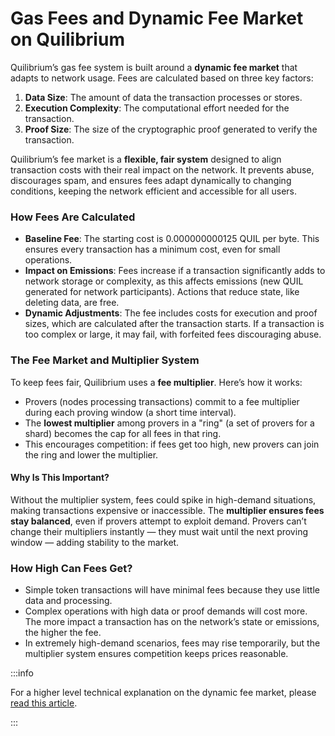 # Gas Fees and Dynamic Fee Market on Quilibrium

Quilibrium’s gas fee system is built around a **dynamic fee market** that adapts to network usage. Fees are calculated based on three key factors:

1. **Data Size**: The amount of data the transaction processes or stores.
2. **Execution Complexity**: The computational effort needed for the transaction.
3. **Proof Size**: The size of the cryptographic proof generated to verify the transaction.

Quilibrium’s fee market is a **flexible, fair system** designed to align transaction costs with their real impact on the network. It prevents abuse, discourages spam, and ensures fees adapt dynamically to changing conditions, keeping the network efficient and accessible for all users.

### How Fees Are Calculated

* **Baseline Fee**: The starting cost is 0.000000000125 QUIL per byte. This ensures every transaction has a minimum cost, even for small operations.
* **Impact on Emissions**: Fees increase if a transaction significantly adds to network storage or complexity, as this affects emissions (new QUIL generated for network participants). Actions that reduce state, like deleting data, are free.
* **Dynamic Adjustments**: The fee includes costs for execution and proof sizes, which are calculated after the transaction starts. If a transaction is too complex or large, it may fail, with forfeited fees discouraging abuse.

### The Fee Market and Multiplier System

To keep fees fair, Quilibrium uses a **fee multiplier**. Here’s how it works:

* Provers (nodes processing transactions) commit to a fee multiplier during each proving window (a short time interval).
* The **lowest multiplier** among provers in a "ring" (a set of provers for a shard) becomes the cap for all fees in that ring.
* This encourages competition: if fees get too high, new provers can join the ring and lower the multiplier.

#### Why Is This Important?

Without the multiplier system, fees could spike in high-demand situations, making transactions expensive or inaccessible. The **multiplier ensures fees stay balanced**, even if provers attempt to exploit demand. Provers can’t change their multipliers instantly — they must wait until the next proving window — adding stability to the market.

### How High Can Fees Get?

* Simple token transactions will have minimal fees because they use little data and processing.
* Complex operations with high data or proof demands will cost more. The more impact a transaction has on the network’s state or emissions, the higher the fee.
* In extremely high-demand scenarios, fees may rise temporarily, but the multiplier system ensures competition keeps prices reasonable.

:::info

For a higher level technical explanation on the dynamic fee market, please [read this article](https://paragraph.xyz/@quilibrium.com/dynamic-fee-markets).

:::
